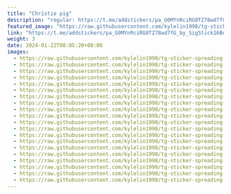 ```yaml
---
title: "Christie pig"
description: "regular: https://t.me/addstickers/pa_G0MYnRciRG0TZ78wd7fG_by_SigStick16Bot"
featured_image: "https://raw.githubusercontent.com/kylelin1998/tg-sticker-spreading-worldwide-images/main/img/0159a00c-4c34-4427-ae27-d087533a87eb.jpg"
link: "https://t.me/addstickers/pa_G0MYnRciRG0TZ78wd7fG_by_SigStick16Bot"
weight: 3
date: 2024-01-22T08:05:20+08:00
images:
  - https://raw.githubusercontent.com/kylelin1998/tg-sticker-spreading-worldwide-images/main/img/0159a00c-4c34-4427-ae27-d087533a87eb.jpg
  - https://raw.githubusercontent.com/kylelin1998/tg-sticker-spreading-worldwide-images/main/img/b99e4ea4-159f-4208-8d11-5a389422e953.jpg
  - https://raw.githubusercontent.com/kylelin1998/tg-sticker-spreading-worldwide-images/main/img/408ff3bf-5d1d-4ea1-9fd0-67adffcdf64a.jpg
  - https://raw.githubusercontent.com/kylelin1998/tg-sticker-spreading-worldwide-images/main/img/bf096b7b-86b1-4e7d-bdd4-0c1c9ca690d9.jpg
  - https://raw.githubusercontent.com/kylelin1998/tg-sticker-spreading-worldwide-images/main/img/4be0245e-c07a-4790-9aa0-111ec76e7fd0.jpg
  - https://raw.githubusercontent.com/kylelin1998/tg-sticker-spreading-worldwide-images/main/img/d6e25f1e-7f15-45f8-bd18-e62eafc9d7b8.jpg
  - https://raw.githubusercontent.com/kylelin1998/tg-sticker-spreading-worldwide-images/main/img/a6a7ddfb-4ba2-47ac-a996-af3241019087.jpg
  - https://raw.githubusercontent.com/kylelin1998/tg-sticker-spreading-worldwide-images/main/img/05702624-1c5e-4f34-abac-eb5875c6b2d6.jpg
  - https://raw.githubusercontent.com/kylelin1998/tg-sticker-spreading-worldwide-images/main/img/e7f7bafa-c352-4310-b559-f7bf3890c3fa.jpg
  - https://raw.githubusercontent.com/kylelin1998/tg-sticker-spreading-worldwide-images/main/img/c46210ee-9279-4e04-b2d5-4bc707508d67.jpg
  - https://raw.githubusercontent.com/kylelin1998/tg-sticker-spreading-worldwide-images/main/img/d1d949aa-6cd9-4415-9697-cd92644d6f28.jpg
  - https://raw.githubusercontent.com/kylelin1998/tg-sticker-spreading-worldwide-images/main/img/a4f11fc8-e0fa-4964-9a18-58a990626b95.jpg
  - https://raw.githubusercontent.com/kylelin1998/tg-sticker-spreading-worldwide-images/main/img/23d125cd-ec3f-49d8-9df8-a0c2e5a5c516.jpg
  - https://raw.githubusercontent.com/kylelin1998/tg-sticker-spreading-worldwide-images/main/img/95078eaf-31f7-4df0-b93b-224a05898434.jpg
  - https://raw.githubusercontent.com/kylelin1998/tg-sticker-spreading-worldwide-images/main/img/006577d6-6b79-447f-89d0-87a7b5573a44.jpg
  - https://raw.githubusercontent.com/kylelin1998/tg-sticker-spreading-worldwide-images/main/img/d79c4e59-51c2-48d1-bf93-4dae14f0471c.jpg
  - https://raw.githubusercontent.com/kylelin1998/tg-sticker-spreading-worldwide-images/main/img/9a339ce0-c8f5-4c89-bfec-6e0f78bd810f.jpg
  - https://raw.githubusercontent.com/kylelin1998/tg-sticker-spreading-worldwide-images/main/img/21aed135-2b63-49e8-b413-2105de03f4a1.jpg
  - https://raw.githubusercontent.com/kylelin1998/tg-sticker-spreading-worldwide-images/main/img/843eb080-0116-4238-8861-6f90a1474ef0.jpg
  - https://raw.githubusercontent.com/kylelin1998/tg-sticker-spreading-worldwide-images/main/img/623b9812-2e96-43bd-ad8f-b5933427ca4e.jpg
---
```

